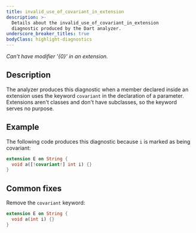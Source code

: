 ```yaml
---
title: invalid_use_of_covariant_in_extension
description: >-
  Details about the invalid_use_of_covariant_in_extension
  diagnostic produced by the Dart analyzer.
underscore_breaker_titles: true
bodyClass: highlight-diagnostics
---
```


_Can't have modifier '{0}' in an extension._

## Description

The analyzer produces this diagnostic when a member declared inside an
extension uses the keyword `covariant` in the declaration of a parameter.
Extensions aren't classes and don't have subclasses, so the keyword serves
no purpose.

## Example

The following code produces this diagnostic because `i` is marked as being
covariant:

```dart
extension E on String {
  void a([!covariant!] int i) {}
}
```

## Common fixes

Remove the `covariant` keyword:

```dart
extension E on String {
  void a(int i) {}
}
```
